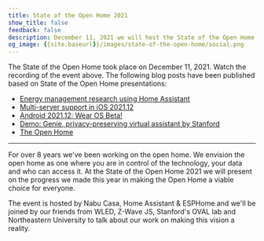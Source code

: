 ```yaml
---
title: State of the Open Home 2021
show_title: false
feedback: false
description: December 11, 2021 we will host the State of the Open Home.
og_image: {{site.baseurl}}/images/state-of-the-open-home/social.png
---
```


<lite-youtube videoid="6ZMXE5PXPqU" videotitle="State of the Open Home 2021" videoStartAt="290" posterquality="maxresdefault"></lite-youtube>

The State of the Open Home took place on December 11, 2021. Watch the recording of the event above. The following blog posts have been published based on State of the Open Home presentations:

- [Energy management research using Home Assistant](/blog/2021/12/28/northeastern-university-home-energy-management/)
- [Multi-server support in iOS 2021.12](/blog/2021/12/18/ios-multi-server/)
- [Android 2021.12: Wear OS Beta!](/blog/2021/12/20/android-december-2021-release/)
- [Demo: Genie, privacy-preserving virtual assistant by Stanford](/blog/2021/12/21/stanford-genie/)
- [The Open Home](/blog/2021/12/23/the-open-home/)

<!--
![Banner State of the Open Home](/images/state-of-the-open-home/promo.png)
-->

---

For over 8 years we've been working on the open home. We envision the open home as one where you are in control of the technology, your data and who can access it. At the State of the Open Home 2021 we will present on the progress we made this year in making the Open Home a viable choice for everyone.

The event is hosted by Nabu Casa, Home Assistant & ESPHome and we'll be joined by our friends from WLED, Z-Wave JS, Stanford's OVAL lab and Northeastern University to talk about our work on making this vision a reality.
